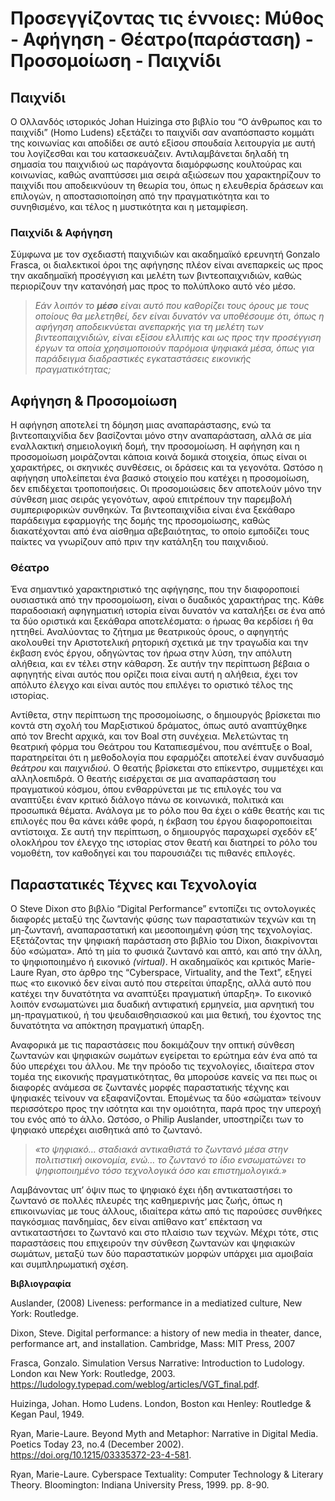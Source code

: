 # Προσεγγίζοντας τις έννοιες: Μύθος - Αφήγηση - Θέατρο(παράσταση) - Προσομοίωση - Παιχνίδι
## Παιχνίδι
Ο Ολλανδός ιστορικός Johan Huizinga στο βιβλίο του “Ο άνθρωπος και το παιχνίδι” (Homo Ludens) εξετάζει το παιχνίδι σαν αναπόσπαστο κομμάτι της κοινωνίας και αποδίδει σε αυτό εξίσου σπουδαία λειτουργία με αυτή του λογίζεσθαι και του κατασκευάζειν.
Αντιλαμβάνεται δηλαδή τη σημασία του παιχνιδιού ως παράγοντα διαμόρφωσης κουλτούρας και κοινωνίας, καθώς αναπτύσσει μια σειρά αξιώσεων που χαρακτηρίζουν το παιχνίδι που αποδεικνύουν τη θεωρία του, όπως η ελευθερία δράσεων και επιλογών, η αποστασιοποίηση από την πραγματικότητα και το συνηθισμένο, και τέλος η μυστικότητα και η μεταμφίεση.

### Παιχνίδι & Αφήγηση
Σύμφωνα με τον σχεδιαστή παιχνιδιών και ακαδημαϊκό ερευνητή Gonzalo Frasca, οι διαλεκτικοί όροι της αφήγησης πλέον είναι ανεπαρκείς ως προς την ακαδημαϊκή προσέγγιση και μελέτη των βιντεοπαιχνιδιών, καθώς περιορίζουν την κατανόησή μας προς το πολύπλοκο αυτό νέο μέσο. 

> *Εάν λοιπόν το **μέσο** είναι αυτό που καθορίζει τους όρους με τους οποίους θα μελετηθεί, δεν είναι δυνατόν να υποθέσουμε ότι, όπως η αφήγηση αποδεικνύεται ανεπαρκής για τη μελέτη των βιντεοπαιχνιδιών, είναι εξίσου ελλιπής και ως προς την προσέγγιση έργων τα οποία χρησιμοποιούν παρόμοια ψηφιακά μέσα, όπως για παράδειγμα διαδραστικές εγκαταστάσεις εικονικής πραγματικότητας;*

## Αφήγηση & Προσομοίωση
Η αφήγηση αποτελεί τη δόμηση μιας αναπαράστασης, ενώ τα βιντεοπαιχνίδια δεν βασίζονται μόνο στην αναπαράσταση, αλλά σε μία εναλλακτική σημειολογική δομή, την προσομοίωση.
Η αφήγηση και η προσομοίωση μοιράζονται κάποια κοινά δομικά στοιχεία, όπως είναι οι χαρακτήρες, οι σκηνικές συνθέσεις, οι δράσεις και τα γεγονότα.
Ωστόσο η αφήγηση υπολείπεται ένα βασικό στοιχείο που κατέχει η προσομοίωση, δεν επιδέχεται τροποποιήσεις.
Οι προσομοιώσεις δεν αποτελούν μόνο την σύνθεση μιας σειράς γεγονότων, αφού επιτρέπουν την παρεμβολή συμπεριφορικών συνθηκών.
Τα βιντεοπαιχνίδια είναι ένα ξεκάθαρο παράδειγμα εφαρμογής της δομής της προσομοίωσης, καθώς διακατέχονται από ένα αίσθημα αβεβαιότητας, το οποίο εμποδίζει τους παίκτες να γνωρίζουν από πριν την κατάληξη του παιχνιδιού.

### Θέατρο
Ένα σημαντικό χαρακτηριστικό της αφήγησης, που την διαφοροποιεί ουσιαστικά από την προσομοίωση, είναι ο δυαδικός χαρακτήρας της. 
Κάθε παραδοσιακή αφηγηματική ιστορία είναι δυνατόν να καταλήξει σε ένα από τα δύο οριστικά και ξεκάθαρα αποτελέσματα: ο ήρωας θα κερδίσει ή θα ηττηθεί. 
Αναλύοντας το ζήτημα με θεατρικούς όρους, ο αφηγητής ακολουθεί την Αριστοτελική ρητορική σχετικά με την τραγωδία και την έκβαση ενός έργου, οδηγώντας τον ήρωα στην λύση, την απόλυτη αλήθεια, και εν τέλει στην κάθαρση.
Σε αυτήν την περίπτωση βέβαια ο αφηγητής είναι αυτός που ορίζει ποια είναι αυτή η αλήθεια, έχει τον απόλυτο έλεγχο και είναι αυτός που επιλέγει το οριστικό τέλος της ιστορίας.

Αντίθετα, στην περίπτωση της προσομοίωσης, ο δημιουργός βρίσκεται πιο κοντά στη σχολή του Μαρξιστικού δράματος, όπως αυτό αναπτύχθηκε από τον Brecht αρχικά, και τον Boal στη συνέχεια.
Μελετώντας τη θεατρική φόρμα του Θεάτρου του Καταπιεσμένου, που ανέπτυξε ο Boal, παρατηρείται ότι η μεθοδολογία που εφαρμόζει αποτελεί έναν συνδυασμό *θεάτρου* και *παιχνιδιού*. 
Ο θεατής βρίσκεται στο επίκεντρο, συμμετέχει και αλληλοεπιδρά. 
Ο θεατής εισέρχεται σε μια αναπαράσταση του πραγματικού κόσμου, όπου ενθαρρύνεται με τις επιλογές του να αναπτύξει έναν κριτικό διάλογο πάνω σε κοινωνικά, πολιτικά και προσωπικά θέματα.
Ανάλογα με το ρόλο που θα έχει ο κάθε θεατής και τις επιλογές που θα κάνει κάθε φορά, η έκβαση του έργου διαφοροποιείται αντίστοιχα. 
Σε αυτή την περίπτωση, ο δημιουργός παραχωρεί σχεδόν εξ’ ολοκλήρου τον έλεγχο της ιστορίας στον θεατή και διατηρεί το ρόλο του νομοθέτη, τον καθοδηγεί και του παρουσιάζει τις πιθανές επιλογές.

## Παραστατικές Τέχνες και Τεχνολογία
Ο Steve Dixon στο βιβλίο “Digital Performance” εντοπίζει τις οντολογικές διαφορές μεταξύ της ζωντανής φύσης των παραστατικών τεχνών και τη μη-ζωντανή, αναπαραστατική και μεσοποιημένη φύση της τεχνολογίας.
Εξετάζοντας την ψηφιακή παράσταση στο βιβλίο του Dixon, διακρίνονται δύο «σώματα». Από τη μία το φυσικά ζωντανό και απτό, και από την άλλη, το ψηφιοποιημένο ή εικονικό *(virtual)*.
H ακαδημαϊκός και κριτικός Marie-Laure Ryan, στο άρθρο της “Cyberspace, Virtuality, and the Text”, εξηγεί πως «το εικονικό δεν είναι αυτό που στερείται ύπαρξης, αλλά αυτό που κατέχει την δυνατότητα να αναπτύξει πραγματική ύπαρξη». 
Το εικονικό λοιπόν ενσωματώνει μια δυαδική αντιφατική ερμηνεία, μια αρνητική του μη-πραγματικού, ή του ψευδαισθησιασκού και μια θετική, του έχοντος της δυνατότητα να απόκτηση πραγματική ύπαρξη. 

Αναφορικά με τις παραστάσεις που δοκιμάζουν την οπτική σύνθεση ζωντανών και ψηφιακών σωμάτων εγείρεται το ερώτημα εάν ένα από τα δύο υπερέχει του άλλου.
Με την πρόοδο τις τεχνολογίες, ιδιαίτερα στον τομέα της εικονικής πραγματικότητας, θα μπορούσε κανείς να πει πως οι διαφορές ανάμεσα σε ζωντανές μορφές παραστατικής τέχνης και ψηφιακές τείνουν να εξαφανίζονται. 
Επομένως τα δύο «σώματα» τείνουν περισσότερο προς την ισότητα και την ομοιότητα, παρά προς την υπεροχή του ενός από το άλλο. 
Ωστόσο, ο Philip Auslander, υποστηρίζει των το ψηφιακό υπερέχει αισθητικά από το ζωντανό. 
> *«το ψηφιακό… σταδιακά αντικαθιστά το ζωντανό μέσα στην πολιτιστική οικονομία, ενώ… το ζωντανό το ίδιο ενσωματώνει το ψηφιοποιημένο τόσο τεχνολογικά όσο και επιστημολογικά.»*

Λαμβάνοντας υπ’ όψιν πως το ψηφιακό έχει ήδη αντικαταστήσει το ζωντανό σε πολλές πλευρές της καθημερινής μας ζωής, όπως η επικοινωνίας με τους άλλους, ιδιαίτερα κάτω από τις παρούσες συνθήκες παγκόσμιας πανδημίας, δεν είναι απίθανο κατ’ επέκταση να αντικαταστήσει το ζωντανό και στο πλαίσιο των τεχνών. 
Μέχρι τότε, στις παραστάσεις που επιχειρούν την σύνθεση ζωντανών και ψηφιακών σωμάτων, μεταξύ των δύο παραστατικών μορφών υπάρχει μια αμοιβαία και συμπληρωματική σχέση.


**Βιβλιογραφία**

Auslander,  (2008) Liveness: performance in a mediatized culture, New York: Routledge.

Dixon, Steve. Digital performance: a history of new media in theater, dance, performance art, and installation. Cambridge, Mass: MIT Press, 2007

Frasca, Gonzalo. Simulation Versus Narrative: Introduction to Ludology. London και New York: Routledge, 2003. https://ludology.typepad.com/weblog/articles/VGT_final.pdf. 

Huizinga, Johan. Homo Ludens. London, Boston και Henley: Routledge & Kegan Paul, 1949. 

Ryan, Marie-Laure. Beyond Myth and Metaphor: Narrative in Digital Media. Poetics Today 23, no.4 (December 2002). https://doi.org/10.1215/03335372-23-4-581. 

Ryan, Marie-Laure. Cyberspace Textuality: Computer Technology & Literary Theory. Bloomington: Indiana University Press, 1999. pp. 8-90.
